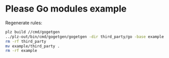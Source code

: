 # Please Go modules example

Regenerate rules:

```bash
plz build //cmd/gogetgen
../plz-out/bin/cmd/gogetgen/gogetgen -dir third_party/go -base example -clean -genpkg -subinclude "//build_defs"
rm -rf third_party
mv example/third_party .
rm -rf example
```
